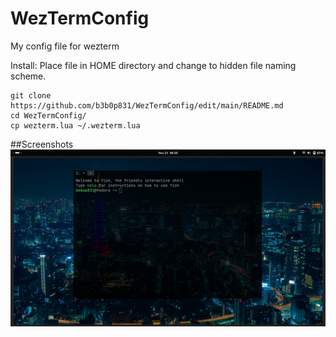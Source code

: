# WezTermConfig
My config file for wezterm

Install: Place file in HOME directory and change to hidden file naming scheme.

```
git clone https://github.com/b3b0p831/WezTermConfig/edit/main/README.md
cd WezTermConfig/
cp wezterm.lua ~/.wezterm.lua
```
##Screenshots
![alt text](imgs/small_window.png)
